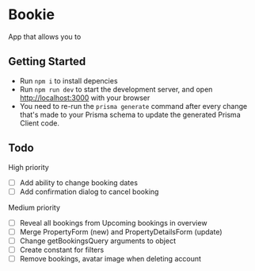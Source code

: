 # Bookie

App that allows you to

## Getting Started

- Run `npm i` to install depencies
- Run `npm run dev` to start the development server, and open [http://localhost:3000](http://localhost:3000) with your browser
- You need to re-run the `prisma generate` command after every change that's made to your Prisma schema to update the generated Prisma Client code.

## Todo

High priority

- [ ] Add ability to change booking dates
- [ ] Add confirmation dialog to cancel booking

Medium priority

- [ ] Reveal all bookings from Upcoming bookings in overview
- [ ] Merge PropertyForm (new) and PropertyDetailsForm (update)
- [ ] Change getBookingsQuery arguments to object
- [ ] Create constant for filters
- [ ] Remove bookings, avatar image when deleting account
